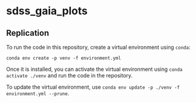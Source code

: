 # sdss_gaia_plots


## Replication

To run the code in this repository, create a virtual environment using `conda`:

```
conda env create -p venv -f environment.yml
```

Once it is installed, you can activate the virtual environment using `conda activate ./venv` and run the code in the repository.


To update the virtual environment, use `conda env update -p ./venv -f environment.yml --prune`.
